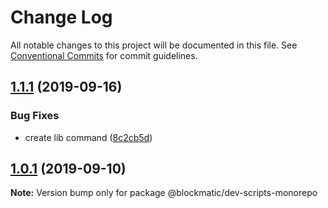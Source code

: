 # Change Log

All notable changes to this project will be documented in this file.
See [Conventional Commits](https://conventionalcommits.org) for commit guidelines.

## [1.1.1](https://github.com/blockmatic/dev-scripts/compare/v1.1.0...v1.1.1) (2019-09-16)

### Bug Fixes

- create lib command ([8c2cb5d](https://github.com/blockmatic/dev-scripts/commit/8c2cb5d))

## [1.0.1](https://github.com/blockmatic/dev-scripts/compare/v1.0.0...v1.0.1) (2019-09-10)

**Note:** Version bump only for package @blockmatic/dev-scripts-monorepo

